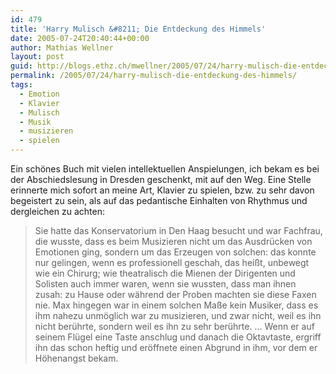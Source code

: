 ```yaml
---
id: 479
title: 'Harry Mulisch &#8211; Die Entdeckung des Himmels'
date: 2005-07-24T20:40:44+00:00
author: Mathias Wellner
layout: post
guid: http://blogs.ethz.ch/mwellner/2005/07/24/harry-mulisch-die-entdeckung-des-himmels/
permalink: /2005/07/24/harry-mulisch-die-entdeckung-des-himmels/
tags:
  - Emotion
  - Klavier
  - Mulisch
  - Musik
  - musizieren
  - spielen
---
```

Ein schönes Buch mit vielen intellektuellen Anspielungen, ich bekam es bei der Abschiedslesung in Dresden geschenkt, mit auf den Weg. Eine Stelle erinnerte mich sofort an meine Art, Klavier zu spielen, bzw. zu sehr davon begeistert zu sein, als auf das pedantische Einhalten von Rhythmus und dergleichen zu achten:

> Sie hatte das Konservatorium in Den Haag besucht und war Fachfrau, die wusste, dass es beim Musizieren nicht um das Ausdrücken von Emotionen ging, sondern um das Erzeugen von solchen: das konnte nur gelingen, wenn es professionell geschah, das heißt, unbewegt wie ein Chirurg; wie theatralisch die Mienen der Dirigenten und Solisten auch immer waren, wenn sie wussten, dass man ihnen zusah: zu Hause oder während der Proben machten sie diese Faxen nie. Max hingegen war in einem solchen Maße kein Musiker, dass es ihm nahezu unmöglich war zu musizieren, und zwar nicht, weil es ihn nicht berührte, sondern weil es ihn zu sehr berührte. &#8230; Wenn er auf seinem Flügel eine Taste anschlug und danach die Oktavtaste, ergriff ihn das schon heftig und eröffnete einen Abgrund in ihm, vor dem er Höhenangst bekam.